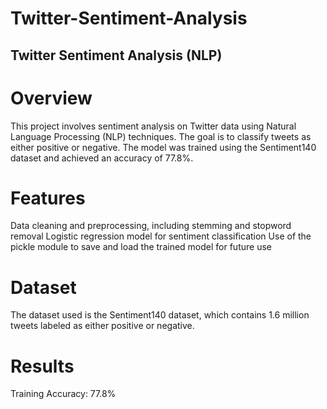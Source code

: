 # Twitter-Sentiment-Analysis
## Twitter Sentiment Analysis (NLP)
# Overview
This project involves sentiment analysis on Twitter data using Natural Language Processing (NLP) techniques. The goal is to classify tweets as either positive or negative. The model was trained using the Sentiment140 dataset and achieved an accuracy of 77.8%.

# Features
Data cleaning and preprocessing, including stemming and stopword removal
Logistic regression model for sentiment classification
Use of the pickle module to save and load the trained model for future use
# Dataset
The dataset used is the Sentiment140 dataset, which contains 1.6 million tweets labeled as either positive or negative.

# Results
Training Accuracy: 77.8%
